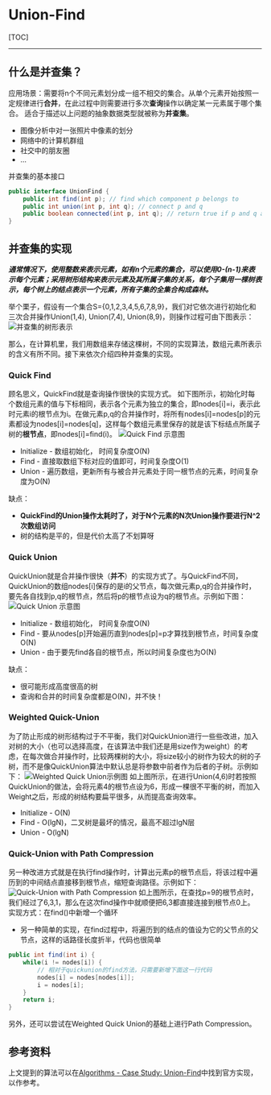 # Union-Find

[TOC]

---
## 什么是并查集？
应用场景：需要将n个不同元素划分成一组不相交的集合。从单个元素开始按照一定规律进行**合并**，在此过程中则需要进行多次**查询**操作以确定某一元素属于哪个集合。
适合于描述以上问题的抽象数据类型就被称为**并查集**。

* 图像分析中对一张照片中像素的划分
* 网络中的计算机群组
* 社交中的朋友圈
* ...

并查集的基本接口
```java
public interface UnionFind {
    public int find(int p); // find which component p belongs to
    public int union(int p, int q); // connect p and q
    public boolean connected(int p, int q); // return true if p and q are in the same component
}

```

## 并查集的实现
***通常情况下，使用整数来表示元素，如有n个元素的集合，可以使用0-(n-1)来表示每个元素；采用树形结构来表示元素及其所属子集的关系，每个子集用一棵树表示，每个树上的结点表示一个元素，所有子集的全集合构成森林。***

举个栗子，假设有一个集合S={0,1,2,3,4,5,6,7,8,9}，我们对它依次进行初始化和三次合并操作Union(1,4), Union(7,4), Union(8,9)，则操作过程可由下图表示：
![并查集的树形表示][1]

那么，在计算机里，我们用数组来存储这棵树，不同的实现算法，数组元素所表示的含义有所不同。接下来依次介绍四种并查集的实现。

### Quick Find
顾名思义，QuickFind就是查询操作很快的实现方式。
如下图所示，初始化时每个数组元素的值与下标相同，表示各个元素为独立的集合，即nodes[i]=i，表示此时元素i的根节点为i。在做元素p,q的合并操作时，将所有nodes[i]=nodes[p]的元素都设为nodes[i]=nodes[q]，这样每个数组元素里保存的就是该下标结点所属子树的**根节点**，即nodes[i]=find(i)。
![Quick Find 示意图][2]

* Initialize - 数组初始化， 时间复杂度O(N)
* Find - 直接取数组下标对应的值即可，时间复杂度O(1)
* Union - 遍历数组，更新所有与被合并元素处于同一根节点的元素，时间复杂度为O(N)

缺点：

* **QuickFind的Union操作太耗时了，对于N个元素的N次Union操作要进行N^2次数组访问**
* 树的结构是平的，但是代价太高了不划算呀

### Quick Union
QuickUnion就是合并操作很快（**并不**）的实现方式了。与QuickFind不同，QuickUnion的数组nodes[i]保存的是i的父节点，每次做元素p,q的合并操作时，要先各自找到p,q的根节点，然后将p的根节点设为q的根节点。示例如下图：
![Quick Union 示意图][3]

* Initialize - 数组初始化， 时间复杂度O(N)
* Find - 要从nodes[p]开始遍历直到nodes[p]=p才算找到根节点，时间复杂度O(N)
* Union - 由于要先find各自的根节点，所以时间复杂度也为O(N)

缺点：

* 很可能形成高度很高的树
* 查询和合并的时间复杂度都是O(N)，并不快！

### Weighted Quick-Union
为了防止形成的树形结构过于不平衡，我们对QuickUnion进行一些些改进，加入对树的大小（也可以选择高度，在该算法中我们还是用size作为weight）的考虑，在每次做合并操作时，比较两棵树的大小，将size较小的树作为较大的树的子树，而不是像QuickUnion算法中默认总是将参数中前者作为后者的子树。示例如下：
![Weighted Quick Union示例图][4]
如上图所示，在进行Union(4,6)时若按照QuickUnion的做法，会将元素4的根节点设为6，形成一棵很不平衡的树，而加入Weight之后，形成的树结构要扁平很多，从而提高查询效率。

* Initialize - O(N)
* Find - O(lgN)，二叉树是最坏的情况，最高不超过lgN层
* Union - O(lgN)　

### Quick-Union with Path Compression
另一种改进方式就是在执行find操作时，计算出元素p的根节点后，将该过程中遍历到的中间结点直接移到根节点，缩短查询路径。示例如下：
![Quick-Union with Path Compression][5]
如上图所示，在查找p=9的根节点时，我们经过了6,3,1，那么在这次find操作中就顺便把6,3都直接连接到根节点0上。
实现方式：在find()中新增一个循环

* 另一种简单的实现，在find过程中，将遍历到的结点的值设为它的父节点的父节点，这样的话路径长度折半，代码也很简单
```java
public int find(int i) {
    while(i != nodes[i]) {
        // 相对于quickunion的find方法，只需要新增下面这一行代码
        nodes[i] = nodes[nodes[i]]; 
        i = nodes[i];
    }
    return i;
}
```

另外，还可以尝试在Weighted Quick Union的基础上进行Path Compression。

## 参考资料
上文提到的算法可以在[Algorithms - Case Study: Union-Find][6]中找到官方实现，以作参考。


  [1]: http://o8bxo46sq.bkt.clouddn.com/union-tree.jpg
  [2]: http://o8bxo46sq.bkt.clouddn.com/quick-find.jpg
  [3]: http://o8bxo46sq.bkt.clouddn.com/quick-union.jpg
  [4]: http://o8bxo46sq.bkt.clouddn.com/weighted-quickunion.jpg
  [5]: http://o8bxo46sq.bkt.clouddn.com/path-compression.jpg
  [6]: http://algs4.cs.princeton.edu/15uf/